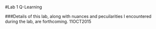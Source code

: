 #Lab 1 Q-Learning

###Details of this lab, along with nuances and pecuilarities I encountered during the lab, are forthcoming. 11OCT2015
